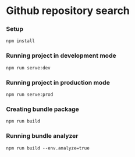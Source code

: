 # Github repository search

### Setup

`npm install`

### Running project in development mode

`npm run serve:dev`

### Running project in production mode

`npm run serve:prod`

### Creating bundle package

`npm run build`

### Running bundle analyzer

`npm run build --env.analyze=true`